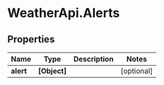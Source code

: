 # WeatherApi.Alerts

## Properties
Name | Type | Description | Notes
------------ | ------------- | ------------- | -------------
**alert** | **[Object]** |  | [optional] 


